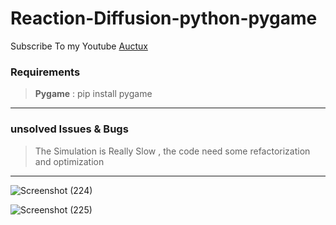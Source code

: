 # Reaction-Diffusion-python-pygame

Subscribe To my Youtube [Auctux](https://www.youtube.com/c/Auctux)

### Requirements
> **Pygame**  : pip install pygame
---
### unsolved Issues & Bugs
> The Simulation is Really Slow , the code need some refactorization and optimization

---
![Screenshot (224)](https://user-images.githubusercontent.com/48150537/136011537-d11f5af2-8def-4709-b946-61eefe83436a.png)

![Screenshot (225)](https://user-images.githubusercontent.com/48150537/136011147-b099f4a3-2ca4-4e13-82dc-bf6655a0830e.png)
